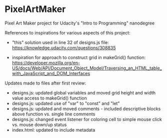 # PixelArtMaker
Pixel Art Maker project for Udacity's "Intro to Programming" nanodegree

References to inspirations for various aspects of this project:

 - "this" solution used in line 32 of designs.js file:
   https://knowledge.udacity.com/questions/308835
   
 - inspiration for approach to construct grid in makeGrid() function:
   https://developer.mozilla.org/en-US/docs/Web/API/Document_Object_Model/Traversing_an_HTML_table_with_JavaScript_and_DOM_Interfaces

Updates made to files after first review:

 - designs.js: updated global variables and moved grid height and width value access to makeGrid() function
 - designs.js: updated use of "var" to "const" and "let"
 - designs.js: updated and moved comments - included descriptive blocks above function vs. single line comments
 - designs.js: changed event listener for coloring cell to simple mouse click vs. mouse down/up status
 - index.html: updated to include metadata
